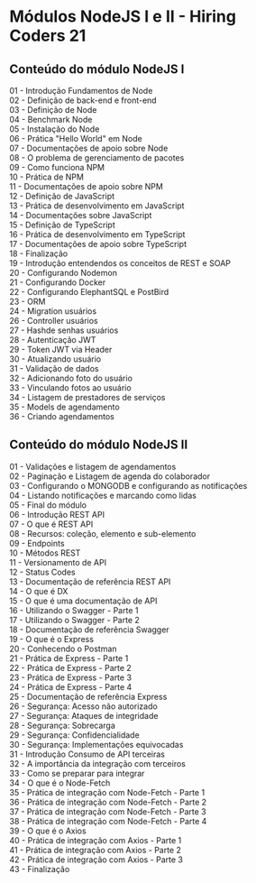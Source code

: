 # Módulos NodeJS I e II - Hiring Coders 21

## Conteúdo do módulo NodeJS I

01 - Introdução Fundamentos de Node</br>
02 - Definição de back-end e front-end</br>
03 - Definição de Node</br>
04 - Benchmark Node</br>
05 - Instalação do Node</br>
06 - Prática "Hello World" em Node</br>
07 - Documentações de apoio sobre Node</br>
08 - O problema de gerenciamento de pacotes</br>
09 - Como funciona NPM</br>
10 - Prática de NPM</br>
11 - Documentações de apoio sobre NPM</br>
12 - Definição de JavaScript</br>
13 - Prática de desenvolvimento em JavaScript</br>
14 - Documentações sobre JavaScript</br>
15 - Definição de TypeScript</br>
16 - Prática de desenvolvimento em TypeScript</br>
17 - Documentações de apoio sobre TypeScript</br>
18 - Finalização</br>
19 - Introdução entendendos os conceitos de REST e SOAP</br>
20 - Configurando Nodemon</br>
21 - Configurando Docker</br>
22 - Configurando ElephantSQL e PostBird</br>
23 - ORM</br>
24 - Migration usuários</br>
26 - Controller usuários</br>
27 - Hashde senhas usuários</br>
28 - Autenticação JWT</br>
29 - Token JWT via Header</br>
30 - Atualizando usuário</br>
31 - Validação de dados</br>
32 - Adicionando foto do usuário</br>
33 - Vinculando fotos ao usuário</br>
34 - Listagem de prestadores de serviços</br>
35 - Models de agendamento</br>
36 - Criando agendamentos</br>

## Conteúdo do módulo NodeJS II

01 - Validações e listagem de agendamentos</br>
02 - Paginação e Listagem de agenda do colaborador</br>
03 - Configurando o MONGODB e configurando as notificações</br>
04 - Listando notificações e marcando como lidas</br>
05 - Final do módulo</br>
06 - Introdução REST API</br>
07 - O que é REST API</br>
08 - Recursos: coleção, elemento e sub-elemento</br>
09 - Endpoints</br>
10 - Métodos REST</br>
11 - Versionamento de API</br>
12 - Status Codes</br>
13 - Documentação de referência REST API</br>
14 - O que é DX</br>
15 - O que é uma documentação de API</br>
16 - Utilizando o Swagger - Parte 1</br>
17 - Utilizando o Swagger - Parte 2</br>
18 - Documentação de referência Swagger</br>
19 - O que é o Express</br>
20 - Conhecendo o Postman</br>
21 - Prática de Express - Parte 1</br>
22 - Prática de Express - Parte 2</br>
23 - Prática de Express - Parte 3</br>
24 - Prática de Express - Parte 4</br>
25 - Documentação de referência Express</br>
26 - Segurança: Acesso não autorizado</br>
27 - Segurança: Ataques de integridade</br>
28 - Segurança: Sobrecarga</br>
29 - Segurança: Confidencialidade</br>
30 - Segurança: Implementações equivocadas</br>
31 - Introdução Consumo de API terceiras</br>
32 - A importância da integração com terceiros</br>
33 - Como se preparar para integrar</br>
34 - O que é o Node-Fetch</br>
35 - Prática de integração com Node-Fetch - Parte 1</br>
36 - Prática de integração com Node-Fetch - Parte 2</br>
37 - Prática de integração com Node-Fetch - Parte 3</br>
38 - Prática de integração com Node-Fetch - Parte 4</br>
39 - O que é o Axios</br>
40 - Prática de integração com Axios - Parte 1</br>
41 - Prática de integração com Axios - Parte 2</br>
42 - Prática de integração com Axios - Parte 3</br>
43 - Finalização</br>
